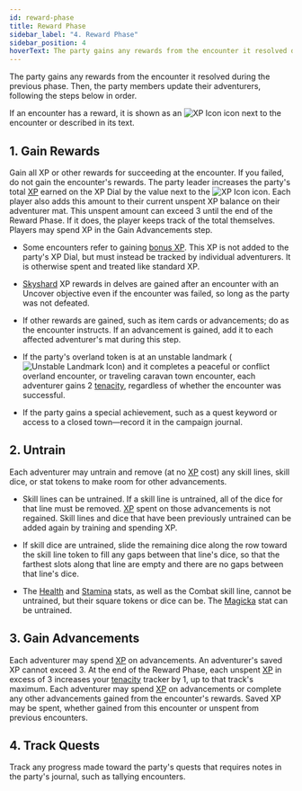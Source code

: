 ```yaml
---
id: reward-phase
title: Reward Phase
sidebar_label: "4. Reward Phase"
sidebar_position: 4
hoverText: The party gains any rewards from the encounter it resolved during the previous phase.
---
```


The party gains any rewards from the encounter it resolved during the previous phase. Then, the party members update their adventurers, following the steps below in order.

If an encounter has a reward, it is shown as an <img src="/icons/xp.svg" alt="XP Icon" class="icon-svg" /> icon next to the encounter or described in its text.

## 1. Gain Rewards

Gain all XP or other rewards for succeeding at the encounter. If you failed, do not gain the encounter's rewards. The party leader increases the party's total [XP](/docs/glossary/xp) earned on the XP Dial by the value next to the <img src="/icons/xp.svg" alt="XP Icon" class="icon-svg" /> icon. Each player also adds this amount to their current unspent XP balance on their adventurer mat. This unspent amount can exceed 3 until the end of the Reward Phase. If it does, the player keeps track of the total themselves. Players may spend XP in the Gain Advancements step.

- Some encounters refer to gaining [bonus XP](/docs/glossary/bonus-xp). This XP is not added to the party's XP Dial, but must instead be tracked by individual adventurers. It is otherwise spent and treated like standard XP.

- [Skyshard](/docs/battles/types/delve/skyshard) XP rewards in delves are gained after an encounter with an Uncover objective even if the encounter was failed, so long as the party was not defeated.

- If other rewards are gained, such as item cards or advancements; do as the encounter instructs. If an advancement is gained, add it to each affected adventurer's mat during this step.

- If the party's overland token is at an unstable landmark (<img src="/icons/unstable-landmark.svg" alt="Unstable Landmark Icon" class="icon-svg" />) and it completes a peaceful or conflict overland encounter, or traveling caravan town encounter, each adventurer gains 2 [tenacity](/docs/glossary/tenacity), regardless of whether the encounter was successful.

- If the party gains a special achievement, such as a quest keyword or access to a closed town—record it in the campaign journal.

## 2. Untrain

Each adventurer may untrain and remove (at no [XP](/docs/glossary/xp) cost) any skill lines, skill dice, or stat tokens to make room for other advancements.

- Skill lines can be untrained. If a skill line is untrained, all of the dice for that line must be removed. [XP](/docs/glossary/xp) spent on those advancements is not regained. Skill lines and dice that have been previously untrained can be added again by training and spending XP.

- If skill dice are untrained, slide the remaining dice along the row toward the skill line token to fill any gaps between that line's dice, so that the farthest slots along that line are empty and there are no gaps between that line's dice.

- The [Health](/docs/adventurer/stats/health) and [Stamina](/docs/adventurer/stats/stamina) stats, as well as the Combat skill line, cannot be untrained, but their square tokens or dice can be. The [Magicka](/docs/adventurer/stats/magicka) stat can be untrained.

## 3. Gain Advancements

Each adventurer may spend [XP](/docs/glossary/xp) on advancements. An adventurer's saved XP cannot exceed 3. At the end of the Reward Phase, each unspent [XP](/docs/glossary/xp) in excess of 3 increases your [tenacity](/docs/glossary/tenacity) tracker by 1, up to that track's maximum. Each adventurer may spend [XP](/docs/glossary/xp) on advancements or complete any other advancements gained from the encounter's rewards. Saved XP may be spent, whether gained from this encounter or unspent from previous encounters.

## 4. Track Quests

Track any progress made toward the party's quests that requires notes in the party's journal, such as tallying encounters.
